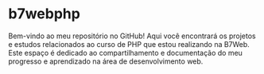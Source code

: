 # b7webphp
Bem-vindo ao meu repositório no GitHub! Aqui você encontrará os projetos e estudos relacionados ao curso de PHP que estou realizando na B7Web. Este espaço é dedicado ao compartilhamento e documentação do meu progresso e aprendizado na área de desenvolvimento web.
